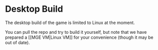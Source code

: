 # Desktop Build

The desktop build of the game is limited to Linux at the moment.

You can pull the repo and try to build it yourself, but note that we have prepared a [[MGE VM|Linux VM]] for your convenience (though it may be out of date).
